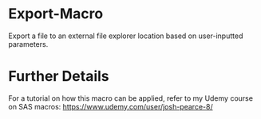 # Export-Macro
Export a file to an external file explorer location based on user-inputted parameters.

# Further Details
For a tutorial on how this macro can be applied, refer to my Udemy course on SAS macros: https://www.udemy.com/user/josh-pearce-8/
